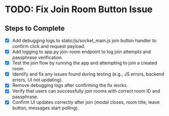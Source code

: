 # TODO: Fix Join Room Button Issue

## Steps to Complete
- [x] Add debugging logs to static/js/socket_main.js join button handler to confirm click and request payload.
- [x] Add logging to app.py join-room endpoint to log join attempts and passphrase verification.
- [x] Test the join flow by running the app and attempting to join a created room.
- [x] Identify and fix any issues found during testing (e.g., JS errors, backend errors, UI not updating).
- [x] Remove debugging logs after confirming the fix works.
- [x] Verify that users can successfully join rooms with correct room ID and passphrase.
- [x] Confirm UI updates correctly after join (modal closes, room title, leave button, messages start polling).

